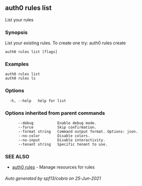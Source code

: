 ## auth0 rules list

List your rules

### Synopsis

List your existing rules. To create one try:
auth0 rules create

```
auth0 rules list [flags]
```

### Examples

```
auth0 rules list
auth0 rules ls
```

### Options

```
  -h, --help   help for list
```

### Options inherited from parent commands

```
      --debug           Enable debug mode.
      --force           Skip confirmation.
      --format string   Command output format. Options: json.
      --no-color        Disable colors.
      --no-input        Disable interactivity.
      --tenant string   Specific tenant to use.
```

### SEE ALSO

* [auth0 rules](auth0_rules.md)	 - Manage resources for rules

###### Auto generated by spf13/cobra on 25-Jun-2021
